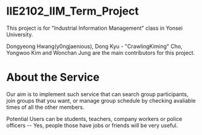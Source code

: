 # IIE2102_IIM_Term_Project

This project is for "Industrial Information Management" class in Yonsei University. 

Dongyeong Hwang(y0ngjaenious), Dong Kyu - "CrawlingKiming" Cho, Yongwoo Kim and Wonchan Jung are the main contributors for this project. 


# About the Service 

Our aim is to implement such service that can search group participants, join groups that you want, or manage group schedule by checking avaliable times of all the other members.

Potential Users can be students, teachers, company workers or police officers -- Yes, people those have jobs or friends will be very useful.
